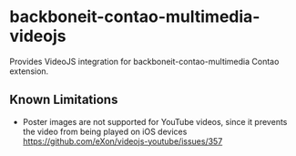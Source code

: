 # backboneit-contao-multimedia-videojs

Provides VideoJS integration for backboneit-contao-multimedia Contao extension.

## Known Limitations

- Poster images are not supported for YouTube videos, since it prevents the
video from being played on iOS devices https://github.com/eXon/videojs-youtube/issues/357

